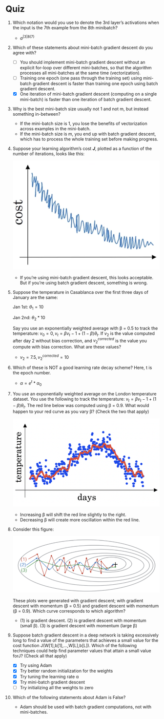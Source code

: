 # Quiz

1. Which notation would you use to denote the 3rd layer’s activations when the input is the 7th example from the 8th minibatch?
    - $a^{[3]{8}(7)}$
    
2. Which of these statements about mini-batch gradient descent do you agree with?
    - [ ]  You should implement mini-batch gradient descent without an explicit for-loop over different mini-batches, so that the algorithm processes all mini-batches at the same time (vectorization).
    - [ ]  Training one epoch (one pass through the training set) using mini-batch gradient descent is faster than training one epoch using batch gradient descent.
    - [x]  One iteration of mini-batch gradient descent (computing on a single mini-batch) is faster than one iteration of batch gradient descent.
    
3. Why is the best mini-batch size usually not 1 and not m, but instead something in-between?
    - If the mini-batch size is 1, you lose the benefits of vectorization across examples in the mini-batch.
    - If the mini-batch size is m, you end up with batch gradient descent, which has to process the whole training set before making progress.
    
4. Suppose your learning algorithm’s cost ***J***, plotted as a function of the number of iterations, looks like this:
    
    ![Untitled](Quiz%201602cb15cc344c7a8f1feea2065442f1/Untitled.png)
    
    - If you’re using mini-batch gradient descent, this looks acceptable. But if you’re using batch gradient descent, something is wrong.
    
5. Suppose the temperature in Casablanca over the first three days of January are the same:
    
    Jan 1st: $θ_1 = 10$
    
    Jan 2nd: $θ_2 * 10$
    
    Say you use an exponentially weighted average with β = 0.5 to track the temperature: $v_0 = 0, v_t = βv_t−1 + (1 − β)θ_t.$ If $v_2$ is the value computed after day 2 without bias correction, and $v^{corrected}_2$ is the value you compute with bias correction. What are these values?
    
    - $v_2 = 7.5, v^{corrected}_2 = 10$
    
6. Which of these is NOT a good learning rate decay scheme? Here, t is the epoch number.
    - $α = e^t * α_0$
    
7. You use an exponentially weighted average on the London temperature dataset. You use the following to track the temperature: $v_t = βv_t−1 + (1 − β)θ_t$. The red line below was computed using β = 0.9. What would happen to your red curve as you vary β? (Check the two that apply)
    
    ![Untitled](Quiz%201602cb15cc344c7a8f1feea2065442f1/Untitled%201.png)
    
    - Increasing β will shift the red line slightly to the right.
    - Decreasing β will create more oscillation within the red line.
    
8. Consider this figure:
    
    ![Untitled](Quiz%201602cb15cc344c7a8f1feea2065442f1/Untitled%202.png)
    
    These plots were generated with gradient descent; with gradient descent with momentum (β = 0.5) and gradient descent with momentum (β = 0.9). Which curve corresponds to which algorithm?
    
    - (1) is gradient descent. (2) is gradient descent with momentum (small β). (3) is gradient descent with momentum (large β)
    
9. Suppose batch gradient descent in a deep network is taking excessively long to find a value of the parameters that achieves a small value for the cost function J(W[1],b[1],...,W[L],b[L]). Which of the following techniques could help find parameter values that attain a small value forJ? (Check all that apply)
    - [x]  Try using Adam
    - [x]  Try better random initialization for the weights
    - [x]  Try tuning the learning rate α
    - [x]  Try mini-batch gradient descent
    - [ ]  Try initializing all the weights to zero
    
10. Which of the following statements about Adam is False?
    - Adam should be used with batch gradient computations, not with mini-batches.